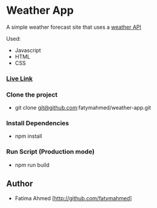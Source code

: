 # Weather App
A simple weather forecast site that uses a [weather API](https://openweathermap.org/)

Used:
- Javascript
- HTML
- CSS

### [Live Link](https://fatymahmed.github.io/weather-app/dist/index.html)
### Clone the project

- git clone git@github.com:fatymahmed/weather-app.git

### Install Dependencies

- npm install

### Run Script (Production mode)

- npm run build

## Author

- Fatima Ahmed [http://github.com/fatymahmed]

